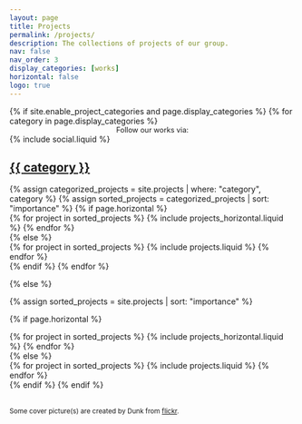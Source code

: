 ```yaml
---
layout: page
title: Projects
permalink: /projects/
description: The collections of projects of our group.
nav: false
nav_order: 3
display_categories: [works]
horizontal: false
logo: true
---
```


<!-- pages/projects.md -->
<div class="projects pt-3">
{% if site.enable_project_categories and page.display_categories %}
  <!-- Display categorized projects -->
  {% for category in page.display_categories %}
  <div class="social-header float-right">
    <div style="font-size: 0.8rem" align="center">Follow our works via:</div>
    <div class="contact-icons">{% include social.liquid %}</div>
  </div>
  <a id="{{ category }}" href=".#{{ category }}">
    <h2 class="category mt-3">{{ category }}</h2>
  </a>
  {% assign categorized_projects = site.projects | where: "category", category %}
  {% assign sorted_projects = categorized_projects | sort: "importance" %}
  <!-- Generate cards for each project -->
  {% if page.horizontal %}
  <div class="container">
    <div class="row row-cols-1 row-cols-md-2">
    {% for project in sorted_projects %}
      {% include projects_horizontal.liquid %}
    {% endfor %}
    </div>
  </div>
  {% else %}
  <div class="row row-cols-1 row-cols-md-3">
    {% for project in sorted_projects %}
      {% include projects.liquid %}
    {% endfor %}
  </div>
  {% endif %}
  {% endfor %}

{% else %}

<!-- Display projects without categories -->

{% assign sorted_projects = site.projects | sort: "importance" %}

  <!-- Generate cards for each project -->

{% if page.horizontal %}

  <div class="container">
    <div class="row row-cols-1 row-cols-md-2">
    {% for project in sorted_projects %}
      {% include projects_horizontal.liquid %}
    {% endfor %}
    </div>
  </div>
  {% else %}
  <div class="row row-cols-1 row-cols-md-3">
    {% for project in sorted_projects %}
      {% include projects.liquid %}
    {% endfor %}
  </div>
  {% endif %}
{% endif %}
</div>

<br>

<small>Some cover picture(s) are created by Dunk from [flickr](https://www.flickr.com/photos/dullhunk/4520018121).  </small>
